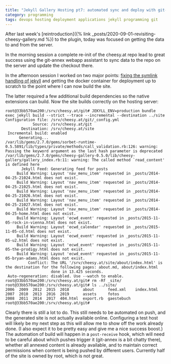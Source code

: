 ```yaml
---
title: "Jekyll Gallery Hosting pt7: automated sync and deploy with git-annex"
category: programming
tags: devops hosting deployment applications jekyll programming git
---
```


After last week's [reintroduction]({% link _posts/2020-09-01-revisiting-cheesy-gallery.md %}) to the plugin,
today was focused on getting the data to and from the server.

In the morning session a complete re-init of the cheesy.at repo lead to great success using the git-annex webapp assistant to sync data to the repo on the server and update the checkout there.

In the afternoon session I worked on two major points: [fixing the symlink handling of jekyll](https://github.com/jekyll/jekyll/pull/8376)
and getting the docker container for deployment up to scratch to the point where I can now build the site.

The latter required a few additional build dependencies so the native extensions can build.
Now the site builds correctly on the hosting server:

```
root@33bb570ae200:/srv/cheesy.at/git# JEKYLL_ENV=production bundle exec jekyll build --strict --trace --incremental --destination ../site
Configuration file: /srv/cheesy.at/git/_config.yml
            Source: /srv/cheesy.at/git
       Destination: /srv/cheesy.at/site
 Incremental build: enabled
      Generating...
/var/lib/gems/2.7.0/gems/sorbet-runtime-0.5.5891/lib/types/private/methods/call_validation.rb:126: warning: Passing the keyword argument as the last hash parameter is deprecated
/var/lib/gems/2.7.0/gems/cheesy-gallery-0.5.0/lib/cheesy-gallery/gallery_index.rb:11: warning: The called method `read_content' is defined here
       Jekyll Feed: Generating feed for posts
     Build Warning: Layout 'nav_menu_item' requested in _posts/2014-04-25-21024.html does not exist.
     Build Warning: Layout 'nav_menu_item' requested in _posts/2014-04-25-21025.html does not exist.
     Build Warning: Layout 'nav_menu_item' requested in _posts/2014-04-25-21026.html does not exist.
     Build Warning: Layout 'nav_menu_item' requested in _posts/2014-04-25-21027.html does not exist.
     Build Warning: Layout 'nav_menu_item' requested in _posts/2014-04-25-home.html does not exist.
     Build Warning: Layout 'ecwd_event' requested in _posts/2015-11-05-rock-in-vienna.html does not exist.
     Build Warning: Layout 'ecwd_calendar' requested in _posts/2015-11-05-cd.html does not exist.
     Build Warning: Layout 'ecwd_event' requested in _posts/2015-11-05-u2.html does not exist.
     Build Warning: Layout 'ecwd_event' requested in _posts/2015-11-05-the-prodigy.html does not exist.
     Build Warning: Layout 'ecwd_event' requested in _posts/2015-11-05-bryan-adams.html does not exist.
          Conflict: The URL '/srv/cheesy.at/site/about/index.html' is the destination for the following pages: about.md, about/index.html
                    done in 13.425 seconds.
 Auto-regeneration: disabled. Use --watch to enable.
root@33bb570ae200:/srv/cheesy.at/git# rm -Rf _site/
root@33bb570ae200:/srv/cheesy.at/git# ls ../site/
2006  2009  2012  2015	2018	  about      feed.xml	 index.html
2007  2010  2013  2016	2019	  assets     fotos
2008  2011  2014  2017	404.html  export.rb  gaestebuch
root@33bb570ae200:/srv/cheesy.at/git#
```

Clearly there is still a lot to do.
This still needs to be automated on push,
and the generated site is not actually available online.
Configuring a test host will likely be my next step as this will allow me to show off the work already done.
(I also expect it to be pretty easy and give me a nice success boost.)
The automation of build will happen in a `post-receive` hook,
which will need to be careful about which pushes trigger it (git-annex is a bit chatty there),
whether all annexed content is already available,
and to maintain correct permissions when content is being pushed by different users.
Currently half of the site is owned by root, which is not great.
